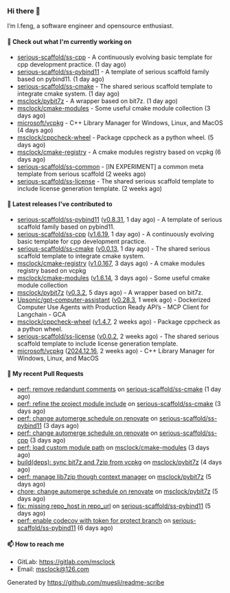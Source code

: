 ### Hi there 👋

I’m l.feng, a software engineer and opensource enthusiast.

#### 👷 Check out what I'm currently working on

- [serious-scaffold/ss-cpp](https://github.com/serious-scaffold/ss-cpp) - A continuously evolving basic template for cpp development practice. (1 day ago)
- [serious-scaffold/ss-pybind11](https://github.com/serious-scaffold/ss-pybind11) - A template of serious scaffold family based on pybind11. (1 day ago)
- [serious-scaffold/ss-cmake](https://github.com/serious-scaffold/ss-cmake) - The shared serious scaffold template to integrate cmake system. (1 day ago)
- [msclock/pybit7z](https://github.com/msclock/pybit7z) - A wrapper based on bit7z. (1 day ago)
- [msclock/cmake-modules](https://github.com/msclock/cmake-modules) - Some useful cmake module collection (3 days ago)
- [microsoft/vcpkg](https://github.com/microsoft/vcpkg) - C&#43;&#43; Library Manager for Windows, Linux, and MacOS (4 days ago)
- [msclock/cppcheck-wheel](https://github.com/msclock/cppcheck-wheel) - Package cppcheck as a python wheel. (5 days ago)
- [msclock/cmake-registry](https://github.com/msclock/cmake-registry) - A cmake modules registry based on vcpkg (6 days ago)
- [serious-scaffold/ss-common](https://github.com/serious-scaffold/ss-common) - [IN EXPERIMENT] a common meta template from serious scaffold (2 weeks ago)
- [serious-scaffold/ss-license](https://github.com/serious-scaffold/ss-license) - The shared serious scaffold template to include license generation template. (2 weeks ago)

#### 🔭 Latest releases I've contributed to

- [serious-scaffold/ss-pybind11](https://github.com/serious-scaffold/ss-pybind11) ([v0.8.31](https://github.com/serious-scaffold/ss-pybind11/releases/tag/v0.8.31), 1 day ago) - A template of serious scaffold family based on pybind11.
- [serious-scaffold/ss-cpp](https://github.com/serious-scaffold/ss-cpp) ([v1.6.19](https://github.com/serious-scaffold/ss-cpp/releases/tag/v1.6.19), 1 day ago) - A continuously evolving basic template for cpp development practice.
- [serious-scaffold/ss-cmake](https://github.com/serious-scaffold/ss-cmake) ([v0.0.13](https://github.com/serious-scaffold/ss-cmake/releases/tag/v0.0.13), 1 day ago) - The shared serious scaffold template to integrate cmake system.
- [msclock/cmake-registry](https://github.com/msclock/cmake-registry) ([v1.0.167](https://github.com/msclock/cmake-registry/releases/tag/v1.0.167), 3 days ago) - A cmake modules registry based on vcpkg
- [msclock/cmake-modules](https://github.com/msclock/cmake-modules) ([v1.6.14](https://github.com/msclock/cmake-modules/releases/tag/v1.6.14), 3 days ago) - Some useful cmake module collection
- [msclock/pybit7z](https://github.com/msclock/pybit7z) ([v0.3.2](https://github.com/msclock/pybit7z/releases/tag/v0.3.2), 5 days ago) - A wrapper based on bit7z.
- [Upsonic/gpt-computer-assistant](https://github.com/Upsonic/gpt-computer-assistant) ([v0.28.3](https://github.com/Upsonic/gpt-computer-assistant/releases/tag/v0.28.3), 1 week ago) - Dockerized Computer Use Agents with Production Ready API’s - MCP Client for Langchain - GCA
- [msclock/cppcheck-wheel](https://github.com/msclock/cppcheck-wheel) ([v1.4.7](https://github.com/msclock/cppcheck-wheel/releases/tag/v1.4.7), 2 weeks ago) - Package cppcheck as a python wheel.
- [serious-scaffold/ss-license](https://github.com/serious-scaffold/ss-license) ([v0.0.2](https://github.com/serious-scaffold/ss-license/releases/tag/v0.0.2), 2 weeks ago) - The shared serious scaffold template to include license generation template.
- [microsoft/vcpkg](https://github.com/microsoft/vcpkg) ([2024.12.16](https://github.com/microsoft/vcpkg/releases/tag/2024.12.16), 2 weeks ago) - C&#43;&#43; Library Manager for Windows, Linux, and MacOS

#### 🔨 My recent Pull Requests

- [perf: remove redandunt comments](https://github.com/serious-scaffold/ss-cmake/pull/28) on [serious-scaffold/ss-cmake](https://github.com/serious-scaffold/ss-cmake) (1 day ago)
- [perf: refine the project module include](https://github.com/serious-scaffold/ss-cmake/pull/25) on [serious-scaffold/ss-cmake](https://github.com/serious-scaffold/ss-cmake) (3 days ago)
- [perf: change automerge schedule on renovate](https://github.com/serious-scaffold/ss-pybind11/pull/94) on [serious-scaffold/ss-pybind11](https://github.com/serious-scaffold/ss-pybind11) (3 days ago)
- [perf: change automerge schedule on renovate](https://github.com/serious-scaffold/ss-cpp/pull/438) on [serious-scaffold/ss-cpp](https://github.com/serious-scaffold/ss-cpp) (3 days ago)
- [perf: load custom module path](https://github.com/msclock/cmake-modules/pull/139) on [msclock/cmake-modules](https://github.com/msclock/cmake-modules) (3 days ago)
- [build(deps): sync bit7z and 7zip from vcpkg](https://github.com/msclock/pybit7z/pull/29) on [msclock/pybit7z](https://github.com/msclock/pybit7z) (4 days ago)
- [perf: manage lib7zip though context manager](https://github.com/msclock/pybit7z/pull/27) on [msclock/pybit7z](https://github.com/msclock/pybit7z) (5 days ago)
- [chore: change automerge schedule on renovate](https://github.com/msclock/pybit7z/pull/26) on [msclock/pybit7z](https://github.com/msclock/pybit7z) (5 days ago)
- [fix: missing repo_host in repo_url](https://github.com/serious-scaffold/ss-pybind11/pull/93) on [serious-scaffold/ss-pybind11](https://github.com/serious-scaffold/ss-pybind11) (5 days ago)
- [perf: enable codecov with token for protect branch](https://github.com/serious-scaffold/ss-pybind11/pull/92) on [serious-scaffold/ss-pybind11](https://github.com/serious-scaffold/ss-pybind11) (6 days ago)

#### 📫 How to reach me

- GitLab: https://gitlab.com/msclock
- Email: msclock@126.com

Generated by https://github.com/muesli/readme-scribe
